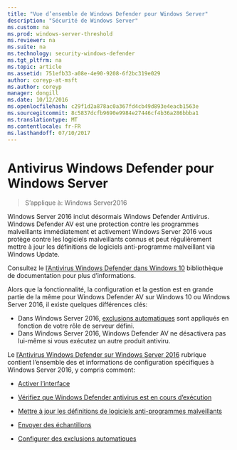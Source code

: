```yaml
---
title: "Vue d’ensemble de Windows Defender pour Windows Server"
description: "Sécurité de Windows Server"
ms.custom: na
ms.prod: windows-server-threshold
ms.reviewer: na
ms.suite: na
ms.technology: security-windows-defender
ms.tgt_pltfrm: na
ms.topic: article
ms.assetid: 751efb33-a08e-4e90-9208-6f2bc319e029
author: coreyp-at-msft
ms.author: coreyp
manager: dongill
ms.date: 10/12/2016
ms.openlocfilehash: c29f1d2a878ac0a367fd4cb49d893e4eacb1563e
ms.sourcegitcommit: 8c5837dcfb9690e9984e27446cf4b36a286bbba1
ms.translationtype: MT
ms.contentlocale: fr-FR
ms.lasthandoff: 07/10/2017
---
```

# <a name="windows-defender-antivirus-for-windows-server"></a>Antivirus Windows Defender pour Windows Server

>S’applique à: Windows Server2016

Windows Server 2016 inclut désormais Windows Defender Antivirus. Windows Defender AV est une protection contre les programmes malveillants immédiatement et activement Windows Server 2016 vous protège contre les logiciels malveillants connus et peut régulièrement mettre à jour les définitions de logiciels anti-programme malveillant via Windows Update.

Consultez le [l’Antivirus Windows Defender dans Windows 10](https://docs.microsoft.com/en-us/windows/threat-protection/windows-defender-antivirus/windows-defender-antivirus-in-windows-10) bibliothèque de documentation pour plus d’informations.


Alors que la fonctionnalité, la configuration et la gestion est en grande partie de la même pour Windows Defender AV sur Windows 10 ou Windows Server 2016, il existe quelques différences clés:

- Dans Windows Server 2016, [exclusions automatiques](https://docs.microsoft.com/en-us/windows/threat-protection/windows-defender-antivirus/configure-server-exclusions-windows-defender-antivirus) sont appliqués en fonction de votre rôle de serveur défini.
- Dans Windows Server 2016, Windows Defender AV ne désactivera pas lui-même si vous exécutez un autre produit antiviru.

Le [l’Antivirus Windows Defender sur Windows Server 2016](https://docs.microsoft.com/en-us/windows/threat-protection/windows-defender-antivirus/windows-defender-antivirus-on-windows-server-2016) rubrique contient l’ensemble des et informations de configuration spécifiques à Windows Server 2016, y compris comment:

-   [Activer l’interface](https://docs.microsoft.com/en-us/windows/threat-protection/windows-defender-antivirus/windows-defender-antivirus-on-windows-server-2016#BKMK_UsingDef)

-   [Vérifiez que Windows Defender antivirus est en cours d’exécution]( https://docs.microsoft.com/en-us/windows/threat-protection/windows-defender-antivirus/windows-defender-antivirus-on-windows-server-2016#BKMK_DefRun)

-   [Mettre à jour les définitions de logiciels anti-programmes malveillants]( https://docs.microsoft.com/en-us/windows/threat-protection/windows-defender-antivirus/windows-defender-antivirus-on-windows-server-2016#BKMK_UpdateDef)

-   [Envoyer des échantillons]( https://docs.microsoft.com/en-us/windows/threat-protection/windows-defender-antivirus/windows-defender-antivirus-on-windows-server-2016#BKMK_DefSamples)

-   [Configurer des exclusions automatiques]( https://docs.microsoft.com/en-us/windows/threat-protection/windows-defender-antivirus/windows-defender-antivirus-on-windows-server-2016#BKMK_DefExclusions)
